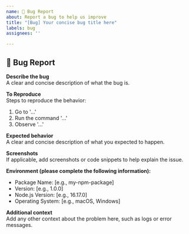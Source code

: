 ```yaml
---
name: 🐛 Bug Report
about: Report a bug to help us improve
title: "[Bug] Your concise bug title here"
labels: bug
assignees: ''

---
```


## 🐛 Bug Report

**Describe the bug**  
A clear and concise description of what the bug is.

**To Reproduce**  
Steps to reproduce the behavior:
1. Go to '...'
2. Run the command '...'
3. Observe '...'

**Expected behavior**  
A clear and concise description of what you expected to happen.

**Screenshots**  
If applicable, add screenshots or code snippets to help explain the issue.

**Environment (please complete the following information):**
- Package Name: [e.g., my-npm-package]
- Version: [e.g., 1.0.0]
- Node.js Version: [e.g., 16.17.0]
- Operating System: [e.g., macOS, Windows]

**Additional context**  
Add any other context about the problem here, such as logs or error messages.
